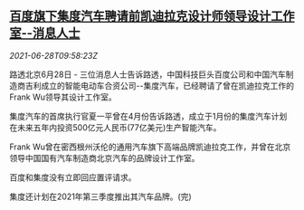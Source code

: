 <!--1624874463000-->
[百度旗下集度汽车聘请前凯迪拉克设计师领导设计工作室--消息人士](https://cn.reuters.com/article/baidu-geely-jv-design-leader-0628-idCNKCS2E40UF)
------

<div><i>2021-06-28T09:58:23Z</i></div><p>路透北京6月28日 - 三位消息人士告诉路透，中国科技巨头百度公司和中国汽车制造商吉利成立的智能电动车合资公司--集度汽车，已经聘请了曾在凯迪拉克工作的Frank Wu领导其设计工作室。</p><p>集度汽车的首席执行官夏一平曾在4月份告诉路透，成立于1月份的集度汽车计划在未来五年内投资500亿元人民币(77亿美元)生产智能汽车。</p><p>Frank Wu曾在密西根州沃伦的通用汽车旗下高端品牌凯迪拉克工作，并曾在北京领导中国国有汽车制造商北京汽车的品牌设计工作室。</p><p>百度和集度没有立即回应置评请求。</p><p>集度还计划在2021年第三季度推出其汽车品牌。(完)</p>
